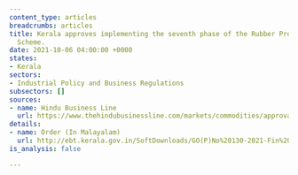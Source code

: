 ```yaml
---
content_type: articles
breadcrumbs: articles
title: Kerala approves implementing the seventh phase of the Rubber Production Incentive
  Scheme.
date: 2021-10-06 04:00:00 +0000
states:
- Kerala
sectors:
- Industrial Policy and Business Regulations
subsectors: []
sources:
- name: Hindu Business Line
  url: https://www.thehindubusinessline.com/markets/commodities/approval-for-the-seventh-phase-of-rubber-production-incentive-scheme/article36848537.ece
details:
- name: Order (In Malayalam)
  url: http://ebt.kerala.gov.in/SoftDownloads/GO(P)No%20130-2021-Fin%20Dated%2028-09-2021.pdf
is_analysis: false

---
```

